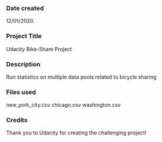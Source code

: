 ### Date created
12/01/2020.

### Project Title
Udacity Bike-Share Project

### Description
Run statistics on multiple data pools related to bicycle sharing

### Files used
new_york_city.csv chicago.csv washington.csv

### Credits
Thank you to Udacity for creating the challenging project!


